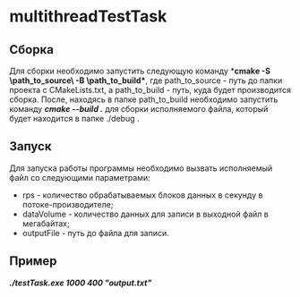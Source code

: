 # multithreadTestTask
## Сборка
Для сборки необходимо запустить следующую команду ***cmake -S \path_to_source\ -B \path_to_build\***, где path_to_source - путь до папки проекта с CMakeLists.txt, а path_to_build - путь, куда будет производится сборка.
После, находясь в папке path_to_build необходимо запустить команду ***cmake --build .*** для сборки исполняемого файла, который будет находится в папке ./debug .
## Запуск
Для запуска работы программы необходимо вызвать исполняемый файл со следующими параметрами:
- rps - количество обрабатываемых блоков данных в секунду в потоке-производителе;
- dataVolume - количество данных для записи в выходной файл в мегабайтах;
- outputFile - путь до файла для записи.
## Пример
***./testTask.exe 1000 400 "output.txt"***
